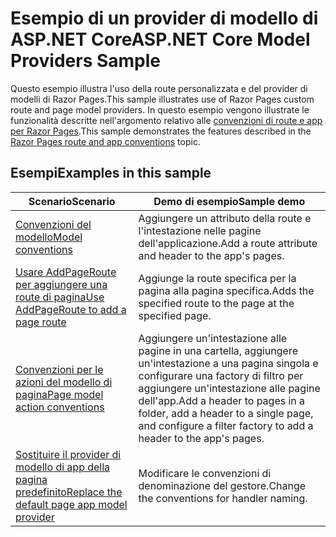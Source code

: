 # <a name="aspnet-core-model-providers-sample"></a><span data-ttu-id="77f6c-101">Esempio di un provider di modello di ASP.NET Core</span><span class="sxs-lookup"><span data-stu-id="77f6c-101">ASP.NET Core Model Providers Sample</span></span>

<span data-ttu-id="77f6c-102">Questo esempio illustra l'uso della route personalizzata e del provider di modelli di Razor Pages.</span><span class="sxs-lookup"><span data-stu-id="77f6c-102">This sample illustrates use of Razor Pages custom route and page model providers.</span></span> <span data-ttu-id="77f6c-103">In questo esempio vengono illustrate le funzionalità descritte nell'argomento relativo alle [convenzioni di route e app per Razor Pages](https://docs.microsoft.com/aspnet/core/mvc/razor-pages/razor-pages-convention-features).</span><span class="sxs-lookup"><span data-stu-id="77f6c-103">This sample demonstrates the features described in the [Razor Pages route and app conventions](https://docs.microsoft.com/aspnet/core/mvc/razor-pages/razor-pages-convention-features) topic.</span></span>

## <a name="examples-in-this-sample"></a><span data-ttu-id="77f6c-104">Esempi</span><span class="sxs-lookup"><span data-stu-id="77f6c-104">Examples in this sample</span></span>

| <span data-ttu-id="77f6c-105">Scenario</span><span class="sxs-lookup"><span data-stu-id="77f6c-105">Scenario</span></span> | <span data-ttu-id="77f6c-106">Demo di esempio</span><span class="sxs-lookup"><span data-stu-id="77f6c-106">Sample demo</span></span> |
| -------- | ----------- |
| [<span data-ttu-id="77f6c-107">Convenzioni del modello</span><span class="sxs-lookup"><span data-stu-id="77f6c-107">Model conventions</span></span>](https://docs.microsoft.com/aspnet/core/mvc/razor-pages/razor-pages-conventions#model-conventions) | <span data-ttu-id="77f6c-108">Aggiungere un attributo della route e l'intestazione nelle pagine dell'applicazione.</span><span class="sxs-lookup"><span data-stu-id="77f6c-108">Add a route attribute and header to the app's pages.</span></span> |
| [<span data-ttu-id="77f6c-109">Usare AddPageRoute per aggiungere una route di pagina</span><span class="sxs-lookup"><span data-stu-id="77f6c-109">Use AddPageRoute to add a page route</span></span>](https://docs.microsoft.com/aspnet/core/mvc/razor-pages/razor-pages-conventions#configure-a-page-route) | <span data-ttu-id="77f6c-110">Aggiunge la route specifica per la pagina alla pagina specifica.</span><span class="sxs-lookup"><span data-stu-id="77f6c-110">Adds the specified route to the page at the specified page.</span></span> |
| [<span data-ttu-id="77f6c-111">Convenzioni per le azioni del modello di pagina</span><span class="sxs-lookup"><span data-stu-id="77f6c-111">Page model action conventions</span></span>](https://docs.microsoft.com/aspnet/core/mvc/razor-pages/razor-pages-conventions#page-model-action-conventions) | <span data-ttu-id="77f6c-112">Aggiungere un'intestazione alle pagine in una cartella, aggiungere un'intestazione a una pagina singola e configurare una factory di filtro per aggiungere un'intestazione alle pagine dell'app.</span><span class="sxs-lookup"><span data-stu-id="77f6c-112">Add a header to pages in a folder, add a header to a single page, and configure a filter factory to add a header to the app's pages.</span></span> |
| [<span data-ttu-id="77f6c-113">Sostituire il provider di modello di app della pagina predefinito</span><span class="sxs-lookup"><span data-stu-id="77f6c-113">Replace the default page app model provider</span></span>](https://docs.microsoft.com/aspnet/core/mvc/razor-pages/razor-pages-conventions#replace-the-default-page-app-model-provider) | <span data-ttu-id="77f6c-114">Modificare le convenzioni di denominazione del gestore.</span><span class="sxs-lookup"><span data-stu-id="77f6c-114">Change the conventions for handler naming.</span></span> |
